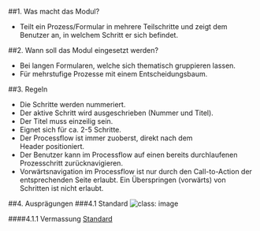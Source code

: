 ##1. Was macht das Modul?
*   Teilt ein Prozess/Formular in mehrere Teilschritte und zeigt dem Benutzer an, in welchem Schritt er sich befindet.

##2. Wann soll das Modul eingesetzt werden?
*   Bei langen Formularen, welche sich thematisch gruppieren lassen.
*   Für mehrstufige Prozesse mit einem Entscheidungsbaum.

##3. Regeln
*   Die Schritte werden nummeriert.
*   Der aktive Schritt wird ausgeschrieben (Nummer und Titel).
*   Der Titel muss einzeilig sein.
*   Eignet sich für ca. 2-5 Schritte.
*   Der Processflow ist immer zuoberst, direkt nach dem Header positioniert.
*   Der Benutzer kann im Processflow auf einen bereits durchlaufenen Prozesschritt zurücknavigieren.
*   Vorwärtsnavigation im Processflow ist nur durch den Call-to-Action der entsprechenden Seite erlaubt. Ein Überspringen (vorwärts) von Schritten ist nicht erlaubt.

##4. Ausprägungen
###4.1 Standard
![](https://raw.githubusercontent.com/sbb-design-systems/sbb-design-system/master/mobile/modules/process-flow/images/MM09.png 'class: image')

####4.1.1 Vermassung
[Standard](https://sbb.invisionapp.com/d/main#/console/14051805/322943558/inspect)